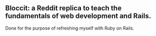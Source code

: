 ## Bloccit: a Reddit replica to teach the fundamentals of web development and Rails.
 
Done for the purpose of refreshing myself with Ruby on Rails.
